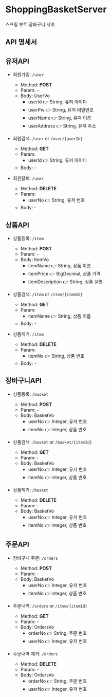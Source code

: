 # ShoppingBasketServer
스프링 부트 장바구니 서버

## API 명세서

## 유저API
- 회원가입: `/user`
  - Method: **POST**
  - Param: -
  - Body: UserVo
    - userId 👉 String, 유저 아이디
    - userPw 👉 String, 유저 비밀번호
    - userName 👉 String, 유저 이름
    - userAddress 👉 String, 유저 주소

- 회원검색: `/user` or `/user/{userId}`
  - Method: **GET**
  - Param:
    - userId 👉 String, 유저 아이디
  - Body: -

- 회원탈퇴: `/user`
  - Method: **DELETE**
  - Param:
    - userNo 👉 String, 유저 번호
  - Body: -

## 상품API
- 상품등록: `/item`
  - Method: **POST**
  - Param: -
  - Body: ItemVo
    - itemName 👉 String, 상품 이름
    - itemPrice 👉 BigDecimal, 상품 가격
    - itemDescription 👉 String, 상품 설명

- 상품검색: `/item` or `/item/{itemId}`
  - Method: **GET**
  - Param:
    - itemName 👉 String, 상품 이름
  - Body: -

- 상품제거: `/item`
  - Method: **DELETE**
  - Param:
    - itemNo 👉 String, 상품 번호
  - Body: -

## 장바구니API
- 상품등록: `/basket`
  - Method: **POST**
  - Param: -
  - Body: BasketVo
    - userNo 👉 Integer, 유저 번호
    - itemNo 👉 Integer, 상품 번호

- 상품검색: `/basket` or `/basket/{itemId}`
  - Method: **GET**
  - Param: -
  - Body: BasketVo
    - userNo 👉 Integer, 유저 번호
    - itemNo 👉 Integer, 상품 번호

- 상품제거: `/basket`
  - Method: **DELETE**
  - Param: -
  - Body: BasketVo
    - userNo 👉 Integer, 유저 번호
    - itemNo 👉 Integer, 상품 번호

## 주문API
- 장바구니 주문: `/orders`
  - Method: **POST**
  - Param: -
  - Body: BasketVo
    - userNo 👉 Integer, 유저 번호
    - itemNo 👉 Integer, 상품 번호

- 주문내역: `/orders` or `/item/{itemId}`
  - Method: **GET**
  - Param: -
  - Body: OrdersVo
    - orderNo 👉 String, 주문 번호
    - userNo 👉 Integer, 유저 번호

- 주문내역 제거: `/orders`
  - Method: **DELETE**
  - Param: -
  - Body: OrdersVo
    - orderNo 👉 String, 주문 번호
    - userNo 👉 Integer, 유저 번호
